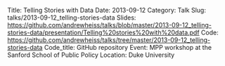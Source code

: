 Title: Telling Stories with Data
Date: 2013-09-12
Category: Talk
Slug: talks/2013-09-12_telling-stories-data
Slides: https://github.com/andrewheiss/talks/blob/master/2013-09-12_telling-stories-data/presentation/Telling%20stories%20with%20data.pdf
Code: https://github.com/andrewheiss/talks/tree/master/2013-09-12_telling-stories-data
Code_title: GitHub repository
Event: MPP workshop at the Sanford School of Public Policy
Location: Duke University
